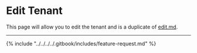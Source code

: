 # Edit Tenant

This page will allow you to edit the tenant and is a duplicate of [edit.md](../../administration/tenants/edit.md "mention").

***

{% include "../../../../.gitbook/includes/feature-request.md" %}
